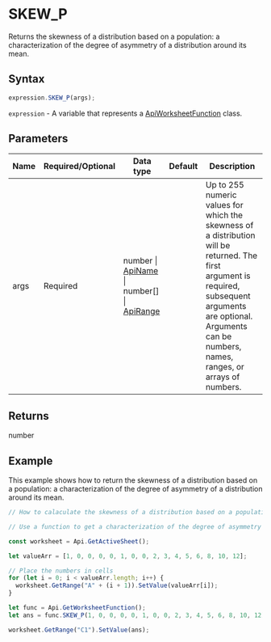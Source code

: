 # SKEW_P

Returns the skewness of a distribution based on a population: a characterization of the degree of asymmetry of a distribution around its mean.

## Syntax

```javascript
expression.SKEW_P(args);
```

`expression` - A variable that represents a [ApiWorksheetFunction](../ApiWorksheetFunction.md) class.

## Parameters

| **Name** | **Required/Optional** | **Data type** | **Default** | **Description** |
| ------------- | ------------- | ------------- | ------------- | ------------- |
| args | Required | number \| [ApiName](../../ApiName/ApiName.md) \| number[] \| [ApiRange](../../ApiRange/ApiRange.md) |  | Up to 255 numeric values for which the skewness of a distribution will be returned. The first argument is required, subsequent arguments are optional. Arguments can be numbers, names, ranges, or arrays of numbers. |

## Returns

number

## Example

This example shows how to return the skewness of a distribution based on a population: a characterization of the degree of asymmetry of a distribution around its mean.

```javascript editor-xlsx
// How to calaculate the skewness of a distribution based on a population.

// Use a function to get a characterization of the degree of asymmetry of a distribution around its mean.

const worksheet = Api.GetActiveSheet();

let valueArr = [1, 0, 0, 0, 0, 1, 0, 0, 2, 3, 4, 5, 6, 8, 10, 12];

// Place the numbers in cells
for (let i = 0; i < valueArr.length; i++) {
  worksheet.GetRange("A" + (i + 1)).SetValue(valueArr[i]);
}

let func = Api.GetWorksheetFunction();
let ans = func.SKEW_P(1, 0, 0, 0, 0, 1, 0, 0, 2, 3, 4, 5, 6, 8, 10, 12);

worksheet.GetRange("C1").SetValue(ans);
```

